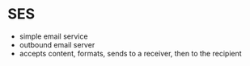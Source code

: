 # SES
- simple email service
- outbound email server
- accepts content, formats, sends to a receiver, then to the recipient
